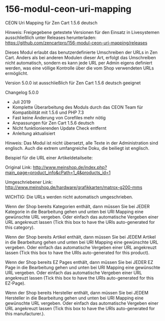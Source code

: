 # 156-modul-ceon-uri-mapping
CEON Uri Mapping für Zen Cart 1.5.6 deutsch

Hinweis: 
Freigegebene getestete Versionen für den Einsatz in Livesystemen ausschließlich unter Releases herunterladen:
https://github.com/zencartpro/156-modul-ceon-uri-mapping/releases

Dieses Modul erlaubt das benutzerdefinierte Umschreiben der URLs in Zen Cart.
Anders als bei anderen Modulen dieser Art, erfolgt das Umschreiben nicht automatisch, sondern es kann jede URL per Admin eigens definiert werden, was eine völlige Kontrolle über die vom Shop verwendeten URLs ermöglicht.

Version 5.0.0 ist ausschließlich für Zen Cart 1.5.6 deutsch geeignet

Changelog 5.0.0
* Juli 2019
* Komplette Überarbeitung des Moduls durch das CEON Team für Kompatibilität mit 1.5.6 und PHP 7.3
* Fast keine Änderung von Corefiles mehr nötig
* Anpassungen für Zen Cart 1.5.6 deutsch
* Nicht funktionierenden Update Check entfernt
* Anleitung aktualisiert

Hinweis:
Das Modul ist nicht übersetzt, alle Texte in der Administration sind englisch.
Auch die extrem umfangreiche Doku, die beiliegt ist englisch.

Beispiel für die URL einer Artikeldetailseite:

Original Link:
http://www.meinshop.de/index.php?main_page=product_info&cPath=1_4&products_id=1

Umgeschriebener Link:
http://www.meinshop.de/hardware/grafikkarten/matrox-g200-mms

WICHTIG:
Die URLs werden nicht automatisch umgeschrieben. 

Wenn der Shop bereits Kategorien enthält, dann müssen Sie bei JEDER Kategorie in die Bearbeitung gehen und unten bei URI Mapping eine gewünschte URL vergeben.
Oder einfach das automatische Vergeben einer URL angekreuzt lassen (Tick this box to have the URIs auto-generated for this category).

Wenn der Shop bereits Artikel enthält, dann müssen Sie bei JEDEM Artikel in die Bearbeitung gehen und unten bei URI Mapping eine gewünschte URL vergeben.
Oder einfach das automatische Vergeben einer URL angekreuzt lassen (Tick this box to have the URIs auto-generated for this product).

Wenn der Shop bereits EZ Pages enthält, dann müssen Sie bei JEDER EZ Page in die Bearbeitung gehen und unten bei URI Mapping eine gewünschte URL vergeben.
Oder einfach das automatische Vergeben einer URL angekreuzt lassen (Tick this box to have the URIs auto-generated for this EZ-Page).

Wenn der Shop bereits Hersteller enthält, dann müssen Sie bei JEDEM Hersteller in die Bearbeitung gehen und unten bei URI Mapping eine gewünschte URL vergeben.
Oder einfach das automatische Vergeben einer URL angekreuzt lassen (Tick this box to have the URIs auto-generated for this manufacturer.).

